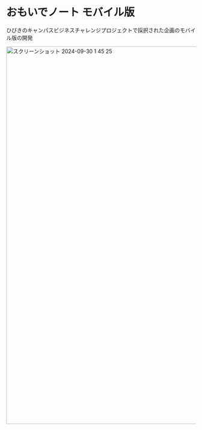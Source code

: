 # おもいでノート モバイル版
ひびきのキャンパスビジネスチャレンジプロジェクトで採択された企画のモバイル版の開発



<img width="1003" alt="スクリーンショット 2024-09-30 1 45 25" src="https://github.com/user-attachments/assets/3c2b5199-ce51-460a-8406-5398492abf36">

